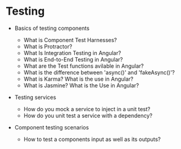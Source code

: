 # Testing

- Basics of testing components

  - What is Component Test Harnesses?
  - What is Protractor?
  - What Is Integration Testing in Angular?
  - What is End-to-End Testing in Angular?
  - What are the Test functions avilable in Angular?
  - What is the difference between 'async()' and 'fakeAsync()'?
  - What is Karma? What is the use in Angular?
  - What is Jasmine? What is the Use in Angular?

- Testing services

  - How do you mock a service to inject in a unit test?
  - How do you unit test a service with a dependency?

- Component testing scenarios
  - How to test a components input as well as its outputs?
